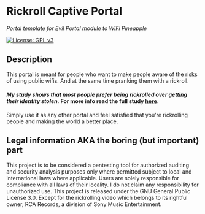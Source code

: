 # Rickroll Captive Portal
_Portal template for Evil Portal module to WiFi Pineapple_

[![License: GPL v3](https://img.shields.io/badge/License-GPL%20v3-blue.svg)](https://www.gnu.org/licenses/gpl-3.0.html)

## Description
This portal is meant for people who want to make people aware of the risks of using public wifis. And at the same time pranking them with a rickroll.

#### _My study shows that most people prefer being rickrolled over getting their identity stolen._ For more info read the full study [here](https://youtu.be/dQw4w9WgXcQ).

Simply use it as any other portal and feel satisfied that you're rickrolling people and making the world a better place.

## Legal information AKA the boring (but important) part
This project is to be considered a pentesting tool for authorized auditing and security analysis purposes only where permitted subject to local and international laws where applicable. Users are solely responsible for compliance with all laws of their locality. I do not claim any responsibility for unauthorized use. This project is released under the GNU General Public License 3.0. Except for the rickrolling video which belongs to its rightful owner, RCA Records, a division of Sony Music Entertainment.
